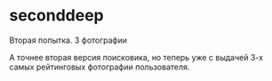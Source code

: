 # seconddeep
 Вторая попытка. 3 фотографии

 А точнее вторая версия поисковика, но теперь уже с выдачей 3-х самых рейтинговых фотографии пользователя.
